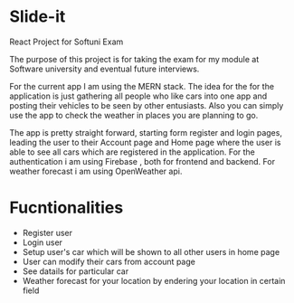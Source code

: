# Slide-it
React Project for Softuni Exam

The purpose of this project is for taking the exam for my module at Software university and 
eventual future interviews.

For the current app I am using the MERN stack.
The idea for the for the application is just gathering all people who like cars into one app and posting their vehicles to be seen by other entusiasts.
Also you can simply use the app to check the weather in places you are planning to go.

The app is pretty straight forward, starting form register and login pages, leading the user to their Account page and Home page where the user is able to see all cars which are registered in the application.
For the authentication i am using Firebase , both for frontend and backend.
For weather forecast i am using OpenWeather api.

# Fucntionalities

* Register user
* Login user
* Setup user's car which will be shown to all other users in home page
* User can modify their cars from account page
* See datails for particular car
* Weather forecast for your location by endering your location in certain field


